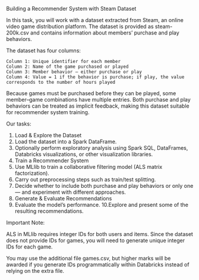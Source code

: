 Building a Recommender System with Steam Dataset

In this task, you will work with a dataset extracted from Steam, an online video game distribution platform. 
The dataset is provided as steam-200k.csv and contains information about members’ purchase and play behaviors.

The dataset has four columns:

    Column 1: Unique identifier for each member
    Column 2: Name of the game purchased or played
    Column 3: Member behavior — either purchase or play
    Column 4: Value = 1 if the behavior is purchase; if play, the value corresponds to the number of hours played

Because games must be purchased before they can be played, some member–game combinations have multiple entries. 
Both purchase and play behaviors can be treated as implicit feedback, making this dataset suitable for recommender system training.

Our tasks:

  1. Load & Explore the Dataset
  2. Load the dataset into a Spark DataFrame.
  3. Optionally perform exploratory analysis using Spark SQL, DataFrames, Databricks visualizations, or other visualization libraries.
  4. Train a Recommender System
  5. Use MLlib to train a collaborative filtering model (ALS matrix factorization).
  6. Carry out preprocessing steps such as train/test splitting.
  7. Decide whether to include both purchase and play behaviors or only one — and experiment with different approaches.
  8. Generate & Evaluate Recommendations
  9. Evaluate the model’s performance.
  10.Explore and present some of the resulting recommendations.

Important Note:

ALS in MLlib requires integer IDs for both users and items. Since the dataset does not provide IDs for games, you will need to generate unique integer IDs for each game.

You may use the additional file games.csv, but higher marks will be awarded if you generate IDs programmatically within Databricks instead of relying on the extra file.
